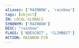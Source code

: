 ```yaml
---
aliases: ['RAINBOW', 'rainbow']
tags: [object]
IN: LOCAL-GLOBALS
SYNONYM: ['RAINBOW']
DESC: "rainbow"
FLAGS: ['NDESCBIT', 'CLIMBBIT']
ACTION: RAINBOW-FCN
---
```

